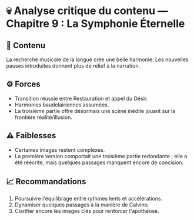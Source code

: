 # 💀 Analyse critique du contenu — Chapitre 9 : La Symphonie Éternelle

## 🧠 Contenu
La recherche musicale de la langue crée une belle harmonie. Les nouvelles pauses introduites donnent plus de relief à la narration.

## ⚙️ Forces
- Transition réussie entre Restauration et appel du Désir.
- Harmonies baudelairiennes assumées.
- La troisième partie offre désormais une scène inédite jouant sur la frontière réalité/illusion.

## ⚠️ Faiblesses
- Certaines images restent complexes.
- La première version comportait une troisième partie redondante ; elle a été réécrite, mais quelques passages manquent encore de concision.

## 📈 Recommandations
1. Poursuivre l'équilibrage entre rythmes lents et accélérations.
2. Dynamiser quelques passages à la manière de Calvino.
3. Clarifier encore les images clés pour renforcer l'apothéose.
